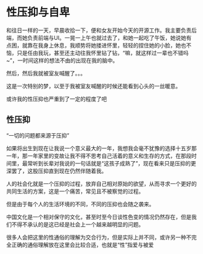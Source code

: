 # 性压抑与自卑

和往日一样的一天，早晨收拾一下，便和女友开始今天的开源工作。我主要负责后端，而她负责前端与UI。一晃一上午也就过去了，和她一起吃了午饭，她说她有点困，就靠在我身上休息，我顺势将她搂进怀里，轻轻的捏住她的小脸，她也不恼，只是任由我玩，甚至还主动往我怀里钻了钻，“嘛，就这样过一辈也不错吗~”，一时间这样的想法不由的出现在我的脑中。

然后，然后我就被室友喊醒了。。。

这是一次特别的梦，以至于我被室友喊醒的时候还能看到心头的一丝暖意。

或许我的性压抑也严重到了一定的程度了吧

## 性压抑

“一切的问题都来源于压抑”

如果将出生到现在让我说一个意义最大的一年，我想我会毫不犹豫的选择十五岁那一年，那一年家里的变故让我不得不思考自己活着的意义和生存的方式，在那段时间里，最常听到长辈对我说的一句话就是“这孩子成熟了”，现在看来只是压抑的更深罢了，这股压抑直到现在仍然伴随着我。

人的社会化就是一个压抑的过程，放弃自己相对原始的欲望，从而寻求一个更好的共同生活的方案，这是一个痛苦，常见且不被察觉的过程。

但是由于每个人的生活环境的不同，不同的压抑也会随之袭来。

中国文化是一个相对保守的文化，甚至时至今日谈性色变的情况仍然存在，但是我们不得不承认的是这已经是社会上一个越来越明显的问题。

很多人会把这里的性通俗的理解为交合行为，但是实际上并不同，或许另一种不完全正确的通俗理解放在这里会比较合适，也就是“性”指爱与被爱


